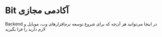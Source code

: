 # ‫آکادمی مجازی ‌Bit

در اینجا می‌توانید هر آن‌چه که برای شروع توسعه‌ نرم‌افزارهای وب، موبایل و‫ Backend لازم دارید را فرا بگیرید
